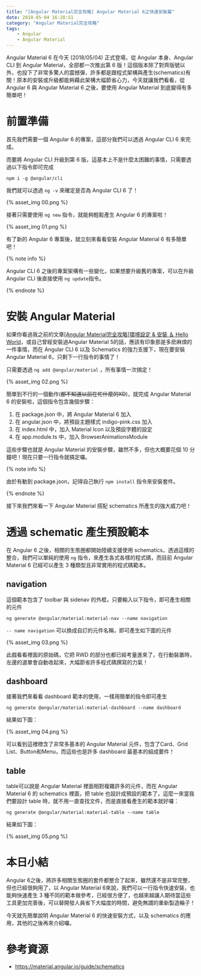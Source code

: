 ```yaml
---
title: "[Angular Material完全攻略] Angular Material 6之快速安裝篇"
date: 2018-05-04 16:28:51
category: "Angular Material完全攻略"
tags:
	- Angular
	- Angular Material
---
```


Angular Material 6 在今天 (2018/05/04) 正式登場，從 Angular 本身、Angular CLI 到 Angular Material，全部都一次推出第 6 版！這個版本除了對齊版號以外，也投下了非常多驚人的震撼彈，許多都是跟程式架構與產生(schematics)有關！原本的安裝或升級都能夠藉此架構大幅節省心力，今天就讓我們看看，從 Angular 6 與 Angular Material 6 之後，要使用 Angular Material 到底變得有多簡單吧！

<!-- more -->

# 前置準備

首先我們需要一個 Angular 6 的專案，這部分我們可以透過 Angular CLI 6 來完成。

而要將 Angular CLI 升級到第 6 版，這基本上不是什麼太困難的事情，只需要透過以下指令即可完成

```shell
npm i -g @angular/cli
```

我們就可以透過 `ng -v` 來確定是否為 Angular CLI 6 了！

{% asset_img 00.png %}

接著只需要使用 `ng new` 指令，就能夠輕鬆產生 Angular 6 的專案啦！

{% asset_img 01.png %}

有了新的 Angular 6 專案後，就立刻來看看安裝 Angular Material 6 有多簡單吧！

{% note info %}

Angular CLI 6 之後的專案架構有一些變化，如果想要升級舊的專案，可以在升級 Angular CLI 後直接使用 `ng update`指令。

{% endnote %}

# 安裝 Angular Material

如果你看過我之前的文章[[Angular Material完全攻略]環境設定 & 安裝 ＆ Hello World](https://wellwind.idv.tw/blog/2017/12/20/angular-material-02-installation/)，或自己曾經安裝過Angular Material 5的話，應該有印象那是多麽麻煩的一件事情，而在 Angular CLI 6 以及 Schematics 的強力支援下，現在要安裝 Angular Material 6，只剩下一行指令的事情了！

只需要透過 `ng add @angular/material` ，所有事情一次搞定！

{% asset_img 02.png %}

簡單到不行的一個動作(~~都不知道以前在忙什麼的XD~~)，就完成 Angular Material 6 的安裝啦，這個指令包含幾個步驟：

1.  在 package.json 中，將 Angular Material 6 加入
2.  在 angular.json 中，將預設主題樣式 indigo-pink.css 加入
3.  在 index.html 中，加入 Material Icon 以及預設字體的設定
4.  在 app.module.ts 中，加入 BrowserAnimationsModule 

這些步驟也就是 Angular Material 的安裝步驟，雖然不多，但也大概要花個 10 分鐘吧！現在只要一行指令就搞定囉。

{% note info %}

由於有動到 package.json，記得自己執行 `npm install` 指令來安裝套件。

{% endnote %}

接下來我們來看一下 Angular Material 搭配 schematics 所產生的強大威力吧！

# 透過 schematic 產生預設範本

在 Angular 6 之後，相關的生態圈都開始陸續支援使用 schematics，透過這樣的整合，我們可以單純的使用 `ng` 指令，來產生各式各樣的程式碼，而目前 Angular Material 6 已經可以產生 3 種類型且非常實用的程式碼範本。

## navigation

這個範本包含了 toolbar 與 sidenav 的外框，只要輸入以下指令，即可產生相關的元件

```shell
ng generate @angular/material:material-nav --name navigation
```

`-- name navigation` 可以換成自訂的元件名稱，即可產生如下圖的元件

{% asset_img 03.png %}

此戲看看裡面的原始碼，它把 RWD 的部分也都已經考量進來了，在行動裝置時，左邊的選單會自動收起來，大幅節省許多程式碼撰寫的力氣！

## dashboard

接著我們來看看 dashboard 範本的使用，一樣用簡單的指令即可產生

```shell
ng generate @angular/material:material-dashboard --name dashboard
```

結果如下圖：

{% asset_img 04.png %}

可以看到這裡標含了非常多基本的 Angular Material 元件，包含了Card、Grid List、Button和Menu，而這些也是許多 dashboard 最基本的組成要件！

## table

table可以說是 Angular Material 裡面相對複雜許多的元件，而在 Angular Material 6 的 schematics 裡面，把 table 也設計成預設的範本了，這麼一來當我們要設計 table 時，就不用一直查找文件，而是直接看產生的範本就好囉：

```shell
ng generate @angular/material:material-table --name table
```

結果如下圖：

{% asset_img 05.png %}

# 本日小結

Angular 6之後，將許多相關生態圈的套件都整合了起來，雖然還不是非常完整，但也已經很夠用了，以 Angular Material 6來說，我們可以一行指令快速安裝，也能夠快速產生 3 種不同的範本做參考，已經很方便了，也越來越讓人期待當這些工具更加完善後，可以替開發人員省下大幅度的時間，避免無謂的重新製造輪子！

今天就先簡單說明 Angular Material 6 的快速安裝方式，以及 schematics 的應用，其他的之後再來介紹囉。

# 參考資源

-   https://material.angular.io/guide/schematics
